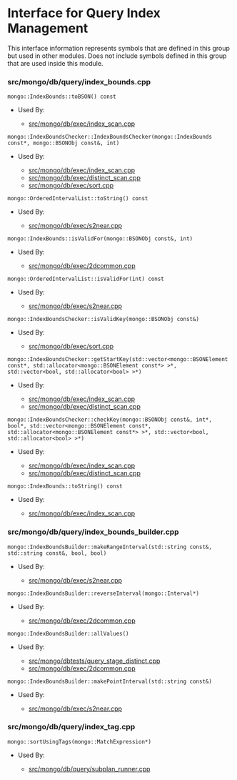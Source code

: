 
# Interface for Query Index Management
This interface information represents symbols that are defined in this group but used in other modules.  Does not include symbols defined in this group that are used inside this module.

### src/mongo/db/query/index\_bounds.cpp

<div></div>

    mongo::IndexBounds::toBSON() const

- Used By:

    - [src/mongo/db/exec/index\_scan.cpp](../../../../core\_query\_system/query\_execution)

<div></div>

    mongo::IndexBoundsChecker::IndexBoundsChecker(mongo::IndexBounds const*, mongo::BSONObj const&, int)

- Used By:

    - [src/mongo/db/exec/index\_scan.cpp](../../../../core\_query\_system/query\_execution)
    - [src/mongo/db/exec/distinct\_scan.cpp](../../../../core\_query\_system/query\_execution)
    - [src/mongo/db/exec/sort.cpp](../../../../core\_query\_system/query\_execution)

<div></div>

    mongo::OrderedIntervalList::toString() const

- Used By:

    - [src/mongo/db/exec/s2near.cpp](../../../../core\_query\_system/query\_execution)

<div></div>

    mongo::IndexBounds::isValidFor(mongo::BSONObj const&, int)

- Used By:

    - [src/mongo/db/exec/2dcommon.cpp](../../../../core\_query\_system/query\_execution)

<div></div>

    mongo::OrderedIntervalList::isValidFor(int) const

- Used By:

    - [src/mongo/db/exec/s2near.cpp](../../../../core\_query\_system/query\_execution)

<div></div>

    mongo::IndexBoundsChecker::isValidKey(mongo::BSONObj const&)

- Used By:

    - [src/mongo/db/exec/sort.cpp](../../../../core\_query\_system/query\_execution)

<div></div>

    mongo::IndexBoundsChecker::getStartKey(std::vector<mongo::BSONElement const*, std::allocator<mongo::BSONElement const*> >*, std::vector<bool, std::allocator<bool> >*)

- Used By:

    - [src/mongo/db/exec/index\_scan.cpp](../../../../core\_query\_system/query\_execution)
    - [src/mongo/db/exec/distinct\_scan.cpp](../../../../core\_query\_system/query\_execution)

<div></div>

    mongo::IndexBoundsChecker::checkKey(mongo::BSONObj const&, int*, bool*, std::vector<mongo::BSONElement const*, std::allocator<mongo::BSONElement const*> >*, std::vector<bool, std::allocator<bool> >*)

- Used By:

    - [src/mongo/db/exec/index\_scan.cpp](../../../../core\_query\_system/query\_execution)
    - [src/mongo/db/exec/distinct\_scan.cpp](../../../../core\_query\_system/query\_execution)

<div></div>

    mongo::IndexBounds::toString() const

- Used By:

    - [src/mongo/db/exec/index\_scan.cpp](../../../../core\_query\_system/query\_execution)

### src/mongo/db/query/index\_bounds\_builder.cpp

<div></div>

    mongo::IndexBoundsBuilder::makeRangeInterval(std::string const&, std::string const&, bool, bool)

- Used By:

    - [src/mongo/db/exec/s2near.cpp](../../../../core\_query\_system/query\_execution)

<div></div>

    mongo::IndexBoundsBuilder::reverseInterval(mongo::Interval*)

- Used By:

    - [src/mongo/db/exec/2dcommon.cpp](../../../../core\_query\_system/query\_execution)

<div></div>

    mongo::IndexBoundsBuilder::allValues()

- Used By:

    - [src/mongo/dbtests/query\_stage\_distinct.cpp](../../../../tests/unit\_tests)
    - [src/mongo/db/exec/2dcommon.cpp](../../../../core\_query\_system/query\_execution)

<div></div>

    mongo::IndexBoundsBuilder::makePointInterval(std::string const&)

- Used By:

    - [src/mongo/db/exec/s2near.cpp](../../../../core\_query\_system/query\_execution)

### src/mongo/db/query/index\_tag.cpp

<div></div>

    mongo::sortUsingTags(mongo::MatchExpression*)

- Used By:

    - [src/mongo/db/query/subplan\_runner.cpp](../../../../core\_query\_system/query\_execution)

